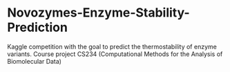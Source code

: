 # Novozymes-Enzyme-Stability-Prediction
Kaggle competition with the goal to predict the thermostability of enzyme variants. Course project CS234 (Computational Methods for the Analysis of Biomolecular Data)
